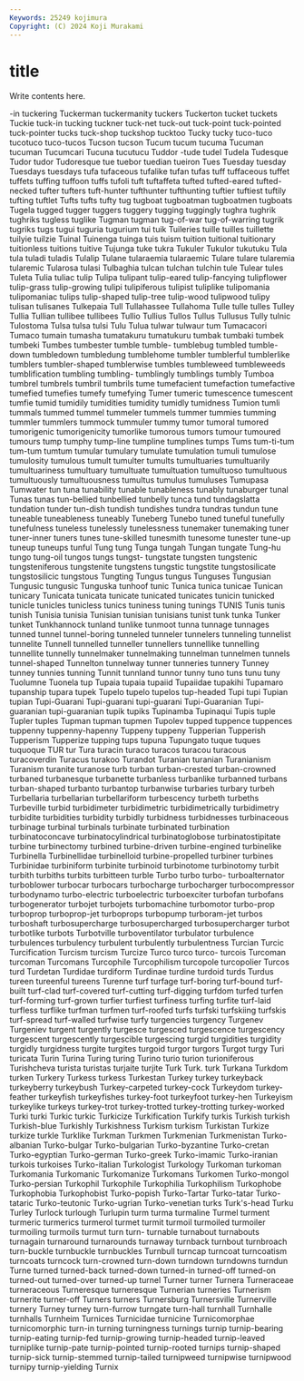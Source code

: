 ```yaml
---
Keywords: 25249 kojimura
Copyright: (C) 2024 Koji Murakami
---
```


# title

Write contents here.



-in tuckering Tuckerman tuckermanity tuckers Tuckerton tucket tuckets Tuckie tuck-in
tucking tuckner tuck-net tuck-out tuck-point tuck-pointed tuck-pointer tucks tuck-shop tuckshop
tucktoo Tucky tucky tuco-tuco tucotuco tuco-tucos Tucson tucson Tucum tucum
tucuma Tucuman tucuman Tucumcari Tucuna tucutucu Tuddor -tude tudel Tudela
Tudesque Tudor tudor Tudoresque tue tuebor tuedian tueiron Tues Tuesday
tuesday Tuesdays tuesdays tufa tufaceous tufalike tufan tufas tuff tuffaceous
tuffet tuffets tuffing tuffoon tuffs tufoli tuft tuftaffeta tufted tufted-eared
tufted-necked tufter tufters tuft-hunter tufthunter tufthunting tuftier tuftiest tuftily tufting
tuftlet Tufts tufts tufty tug tugboat tugboatman tugboatmen tugboats Tugela
tugged tugger tuggers tuggery tugging tuggingly tughra tughrik tughriks tugless
tuglike Tugman tugman tug-of-war tug-of-warring tugrik tugriks tugs tugui tuguria
tugurium tui tuik Tuileries tuille tuilles tuillette tuilyie tuilzie Tuinal
Tuinenga tuinga tuis tuism tuition tuitional tuitionary tuitionless tuitions tuitive
Tujunga tuke tukra Tukuler Tukulor tukutuku Tula tula tuladi tuladis
Tulalip Tulane tularaemia tularaemic Tulare tulare tularemia tularemic Tularosa tulasi
Tulbaghia tulcan tulchan tulchin tule Tulear tules Tuleta Tulia tuliac
tulip Tulipa tulipant tulip-eared tulip-fancying tulipflower tulip-grass tulip-growing tulipi tulipiferous
tulipist tuliplike tulipomania tulipomaniac tulips tulip-shaped tulip-tree tulip-wood tulipwood tulipy
tulisan tulisanes Tulkepaia Tull Tullahassee Tullahoma Tulle tulle tulles Tulley
Tullia Tullian tullibee tullibees Tullio Tullius Tullos Tullus Tullusus Tully
tulnic Tulostoma Tulsa tulsa tulsi Tulu Tulua tulwar tulwaur tum
Tumacacori Tumaco tumain tumasha tumatakuru tumatukuru tumbak tumbaki tumbek tumbeki
Tumbes tumbester tumble tumble- tumblebug tumbled tumble-down tumbledown tumbledung tumblehome
tumbler tumblerful tumblerlike tumblers tumbler-shaped tumblerwise tumbles tumbleweed tumbleweeds tumblification
tumbling tumbling- tumblingly tumblings tumbly Tumboa tumbrel tumbrels tumbril tumbrils
tume tumefacient tumefaction tumefactive tumefied tumefies tumefy tumefying Tumer tumeric
tumescence tumescent tumfie tumid tumidily tumidities tumidity tumidly tumidness Tumion
tumli tummals tummed tummel tummeler tummels tummer tummies tumming tummler
tummlers tummock tummuler tummy tumor tumoral tumored tumorigenic tumorigenicity tumorlike
tumorous tumors tumour tumoured tumours tump tumphy tump-line tumpline tumplines
tumps Tums tum-ti-tum tum-tum tumtum tumular tumulary tumulate tumulation tumuli
tumulose tumulosity tumulous tumult tumulter tumults tumultuaries tumultuarily tumultuariness tumultuary
tumultuate tumultuation tumultuoso tumultuous tumultuously tumultuousness tumultus tumulus tumuluses Tumupasa
Tumwater tun tuna tunability tunable tunableness tunably tunaburger tunal Tunas
tunas tun-bellied tunbellied tunbelly tunca tund tundagslatta tundation tunder tun-dish
tundish tundishes tundra tundras tundun tune tuneable tuneableness tuneably Tuneberg
Tunebo tuned tuneful tunefully tunefulness tuneless tunelessly tunelessness tunemaker tunemaking
tuner tuner-inner tuners tunes tune-skilled tunesmith tunesome tunester tune-up tuneup
tuneups tunful Tung tung Tunga tungah Tungan tungate Tung-hu tungo
tung-oil tungos tungs tungst- tungstate tungsten tungstenic tungsteniferous tungstenite tungstens
tungstic tungstite tungstosilicate tungstosilicic tungstous Tungting Tungus tungus Tunguses Tungusian
Tungusic tungusic Tunguska tunhoof tunic Tunica tunica tunicae Tunican tunicary
Tunicata tunicata tunicate tunicated tunicates tunicin tunicked tunicle tunicles tunicless
tunics tuniness tuning tunings TUNIS Tunis tunis tunish Tunisia tunisia
Tunisian tunisian tunisians tunist tunk tunka Tunker tunket Tunkhannock tunland
tunlike tunmoot tunna tunnage tunnages tunned tunnel tunnel-boring tunneled tunneler
tunnelers tunneling tunnelist tunnelite Tunnell tunnelled tunneller tunnellers tunnellike tunnelling
tunnellite tunnelly tunnelmaker tunnelmaking tunnelman tunnelmen tunnels tunnel-shaped Tunnelton tunnelway
tunner tunneries tunnery Tunney tunney tunnies tunning Tunnit tunnland tunnor
tunny tuno tuns tunu tuny Tuolumne Tuonela tup Tupaia tupaia
tupaiid Tupaiidae tupakihi Tupamaro tupanship tupara tupek Tupelo tupelo tupelos
tup-headed Tupi tupi Tupian tupian Tupi-Guarani Tupi-guarani tupi-guarani Tupi-Guaranian Tupi-guaranian
tupi-guaranian tupik tupiks Tupinamba Tupinaqui Tupis tuple Tupler tuples Tupman
tupman tupmen Tupolev tupped tuppence tuppences tuppenny tuppenny-hapenny Tuppeny tuppeny
Tupperian Tupperish Tupperism Tupperize tupping tups tupuna Tupungato tuque tuques
tuquoque TUR tur Tura turacin turaco turacos turacou turacous turacoverdin
Turacus turakoo Turandot Turanian turanian Turanianism Turanism turanite turanose turb
turban turban-crested turban-crowned turbaned turbanesque turbanette turbanless turbanlike turbanned turbans
turban-shaped turbanto turbantop turbanwise turbaries turbary turbeh Turbellaria turbellarian turbellariform
turbescency turbeth turbeths Turbeville turbid turbidimeter turbidimetric turbidimetrically turbidimetry turbidite
turbidities turbidity turbidly turbidness turbidnesses turbinaceous turbinage turbinal turbinals turbinate
turbinated turbination turbinatoconcave turbinatocylindrical turbinatoglobose turbinatostipitate turbine turbinectomy turbined turbine-driven
turbine-engined turbinelike Turbinella Turbinellidae turbinelloid turbine-propelled turbiner turbines Turbinidae turbiniform
turbinite turbinoid turbinotome turbinotomy turbit turbith turbiths turbits turbitteen turble
Turbo turbo turbo- turboalternator turboblower turbocar turbocars turbocharge turbocharger turbocompressor
turbodynamo turbo-electric turboelectric turboexciter turbofan turbofans turbogenerator turbojet turbojets turbomachine
turbomotor turbo-prop turboprop turboprop-jet turboprops turbopump turboram-jet turbos turboshaft turbosupercharge
turbosupercharged turbosupercharger turbot turbotlike turbots Turbotville turboventilator turbulator turbulence turbulences
turbulency turbulent turbulently turbulentness Turcian Turcic Turcification Turcism turcism Turcize
Turco turco turco- turcois Turcoman turcoman Turcomans Turcophile Turcophilism turcopole
turcopolier Turcos turd Turdetan Turdidae turdiform Turdinae turdine turdoid turds
Turdus tureen tureenful tureens Turenne turf turfage turf-boring turf-bound turf-built
turf-clad turf-covered turf-cutting turf-digging turfdom turfed turfen turf-forming turf-grown turfier
turfiest turfiness turfing turfite turf-laid turfless turflike turfman turfmen turf-roofed
turfs turfski turfskiing turfskis turf-spread turf-walled turfwise turfy turgencies turgency
Turgenev Turgeniev turgent turgently turgesce turgesced turgescence turgescency turgescent turgescently
turgescible turgescing turgid turgidities turgidity turgidly turgidness turgite turgites turgoid
turgor turgors Turgot turgy Turi turicata Turin Turina Turing turing
Turino turio turion turioniferous Turishcheva turista turistas turjaite turjite Turk
Turk. turk Turkana Turkdom turken Turkery Turkess turkess Turkestan Turkey
turkey turkeyback turkeyberry turkeybush Turkey-carpeted turkey-cock Turkeydom turkey-feather turkeyfish turkeyfishes
turkey-foot turkeyfoot turkey-hen Turkeyism turkeylike turkeys turkey-trot turkey-trotted turkey-trotting turkey-worked
Turki turki Turkic turkic Turkicize Turkification Turkify turkis Turkish turkish
Turkish-blue Turkishly Turkishness Turkism turkism Turkistan Turkize turkize turkle Turklike
Turkman Turkmen Turkmenian Turkmenistan Turko-albanian Turko-bulgar Turko-bulgarian Turko-byzantine Turko-cretan Turko-egyptian
Turko-german Turko-greek Turko-imamic Turko-iranian turkois turkoises Turko-italian Turkologist Turkology Turkoman
turkoman Turkomania Turkomanic Turkomanize Turkomans Turkomen Turko-mongol Turko-persian Turkophil Turkophile
Turkophilia Turkophilism Turkophobe Turkophobia Turkophobist Turko-popish Turko-Tartar Turko-tatar Turko-tataric Turko-teutonic
Turko-ugrian Turko-venetian turks Turk's-head Turku Turley Turlock turlough Turlupin turm
turma turmaline Turmel turment turmeric turmerics turmerol turmet turmit turmoil
turmoiled turmoiler turmoiling turmoils turmut turn turn- turnable turnabout turnabouts
turnagain turnaround turnarounds turnaway turnback turnbout turnbroach turn-buckle turnbuckle turnbuckles
Turnbull turncap turncoat turncoatism turncoats turncock turn-crowned turn-down turndown turndowns
turndun Turne turned turned-back turned-down turned-in turned-off turned-on turned-out turned-over
turned-up turnel Turner turner Turnera Turneraceae turneraceous Turneresque turneresque Turnerian
turneries Turnerism turnerite turner-off Turners turners Turnersburg Turnersville Turnerville turnery
Turney turney turn-furrow turngate turn-hall turnhall Turnhalle turnhalls Turnheim Turnices
Turnicidae turnicine Turnicomorphae turnicomorphic turn-in turning turningness turnings turnip turnip-bearing
turnip-eating turnip-fed turnip-growing turnip-headed turnip-leaved turniplike turnip-pate turnip-pointed turnip-rooted turnips
turnip-shaped turnip-sick turnip-stemmed turnip-tailed turnipweed turnipwise turnipwood turnipy turnip-yielding Turnix

